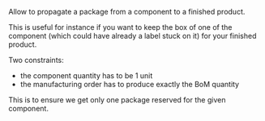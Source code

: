 Allow to propagate a package from a component to a finished product.

This is useful for instance if you want to keep the box of one of the
component (which could have already a label stuck on it) for your
finished product.

Two constraints:

- the component quantity has to be 1 unit
- the manufacturing order has to produce exactly the BoM quantity

This is to ensure we get only one package reserved for the given
component.
